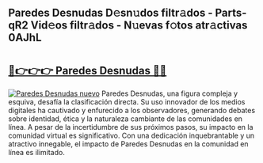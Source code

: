 ## Paredes Desnudas D𝚎sn𝚞dos filtr𝚊dos - Parts-qR2 Vid𝚎os filtr𝚊dos - N𝚞evas f𝚘tos atr𝚊ctivas 0AJhL

# <h2><a href="http://mb5nfsf.tromn.icu/?c=Paredes+Desnudas">🔗👉👉👉 Paredes Desnudas 🔗🔗</a></h2>

[![Paredes Desnudas nuevo](https://i.imgur.com/pEAQMta.gif)](http://mb5nfsf.tromn.icu/?c=Paredes+Desnudas)
Paredes Desnudas, una figura compleja y esquiva, desafía la clasificación directa. Su uso innovador de los medios digitales ha cautivado y enfurecido a los observadores, generando debates sobre identidad, ética y la naturaleza cambiante de las comunidades en línea. A pesar de la incertidumbre de sus próximos pasos, su impacto en la comunidad virtual es significativo. Con una dedicación inquebrantable y un atractivo innegable, el impacto de Paredes Desnudas en la comunidad en línea es ilimitado.

